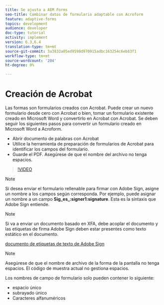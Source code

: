 ```yaml
---
title: Se ajusta a AEM Forms
seo-title: Combinar datos de formulario adaptable con Acroform
feature: adaptive-forms
topics: development
audience: developer
doc-type: tutorial
activity: implement
version: 6.3,6.4
translation-type: tm+mt
source-git-commit: 3a3832a05ed9598d970915adbc163254c6eb83f1
workflow-type: tm+mt
source-wordcount: '204'
ht-degree: 0%

---
```



# Creación de Acrobat

Las formas son formularios creados con Acrobat. Puede crear un nuevo formulario desde cero con Acrobat o bien, tomar un formulario existente creado en Microsoft Word y convertirlo en Acrobat con Acrobat. Se deben seguir los siguientes pasos para convertir un formulario creado en Microsoft Word a Acroform.

* Abrir documento de palabras con Acrobat
* Utilice la herramienta de preparación de formularios de Acrobat para identificar los campos del formulario.
* Guarde el PDF. Asegúrese de que el nombre del archivo no tenga espacios.


>[!VIDEO](https://video.tv.adobe.com/v/22575?quality=9&learn=on)

>[!NOTE]
>
>Si desea enviar el formulario rellenable para firmar con Adobe Sign, asigne un nombre a los campos según corresponda. Por ejemplo, puede asignar un nombre a un campo **Sig_es_:signer1:signature**. Esta es la sintaxis que Adobe Sign entiende.

>[!NOTE]
>
>Si va a enviar un documento basado en XFA, debe acoplar el documento y las etiquetas de firma Adobe Sign deben estar presentes como texto estático en el documento.

[documento de etiquetas de texto de Adobe Sign](https://helpx.adobe.com/sign/using/text-tag.html)

>[!NOTE]
>
>Asegúrese de que el nombre de archivo de la forma de la pantalla no tenga espacios. El código de muestra actual no gestiona espacios.
>
>Los nombres de campo de formulario solo pueden contener lo siguiente:
>
>* espacio único
>* subrayado único
>* Caracteres alfanuméricos

